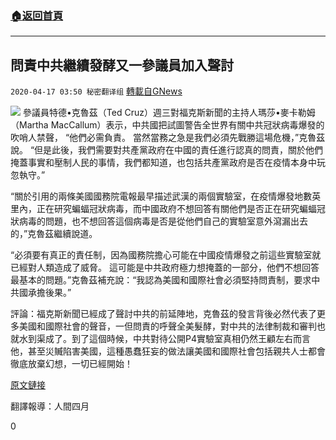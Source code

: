 ###  [:house:返回首頁](https://github.com/ourhimalayas/txt)
---

## 問責中共繼續發酵又一參議員加入聲討
`2020-04-17 03:50 秘密翻译组` [轉載自GNews](https://gnews.org/zh-hant/175141/)

![](https://s3.amazonaws.com/gnews-media-offload/wp-content/uploads/2020/04/17034458/1-90.png)
參議員特德•克魯茲（Ted Cruz）週三對福克斯新聞的主持人瑪莎•麥卡勒姆（Martha MacCallum）表示，中共國把試圖警告全世界有關中共冠狀病毒爆發的吹哨人禁聲， “他們必需負責。 當然當務之急是我們必須先戰勝這場危機，”克魯茲說。 “但是此後，我們需要對共產黨政府在中國的責任進行認真的問責，關於他們掩蓋事實和壓制人民的事情，我們都知道，也包括共產黨政府是否在疫情本身中玩忽執守。”

“關於引用的兩條美國國務院電報最早描述武漢的兩個實驗室，在疫情爆發地數英里內，正在研究蝙蝠冠狀病毒，而中國政府不想回答有關他們是否正在研究蝙蝠冠狀病毒的問題，也不想回答這個病毒是否是從他們自己的實驗室意外瀉漏出去的，”克魯茲繼續說道。

“必須要有真正的責任制，因為國務院擔心可能在中國疫情爆發之前這些實驗室就已經對人類造成了威脅。 這可能是中共政府極力想掩蓋的一部分，他們不想回答最基本的問題。”克魯茲補充說：“我認為美國和國際社會必須堅持問責制，要求中共國承擔後果。”

評論：福克斯新聞已經成了聲討中共的前延陣地，克魯茲的發言背後必然代表了更多美國和國際社會的聲音，一但問責的呼聲全美髮酵，對中共的法律制裁和審判也就水到渠成了。到了這個時候，中共對待公開P4實驗室真相仍然王顧左右而言他，甚至災贓陷害美國，這種愚蠢狂妄的做法讓美國和國際社會包括親共人士都會徹底放棄幻想，一切已經開始！

[原文鏈接](https://www.dailywire.com/news/ted-cruz-must-be-consequences-for-chinas-silencing-of-whistleblowers-coverup/)

翻譯報導：人間四月



0
